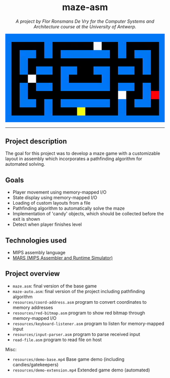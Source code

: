 <h1 align="center">maze-asm</h1>

<p style="text-align: center;"><em>A project by Flor Ronsmans De Vry for the Computer Systems and Architecture course at the University of Antwerp.</em></p>

<div align="center"><img src="demo/thumbnail.gif"></img></div>

___

## Project description
The goal for this project was to develop a maze game with a customizable layout in assembly which incorporates a pathfinding algorithm for automated solving.

## Goals
- Player movement using memory-mapped I/O
- State display using memory-mapped I/O
- Loading of custom layouts from a file
- Pathfinding algorithm to automatically solve the maze
- Implementation of 'candy' objects, which should be collected before the exit is shown 
- Detect when player finishes level

## Technologies used
- MIPS assembly language
- [MARS (MIPS Assembler and Runtime Simulator)](http://courses.missouristate.edu/kenvollmar/mars/)

## Project overview
- `maze.asm`: final version of the base game
- `maze-auto.asm`: final version of the project including pathfinding algorithm
- `resources/coord-address.asm` program to convert coordinates to memory addresses 
- `resources/red-bitmap.asm` program to show red bitmap through memory-mapped I/O 
- `resources/keyboard-listener.asm` program to listen for memory-mapped input
- `resources/input-parser.asm` program to parse received input
- `read-file.asm` program to read file on host

Misc:
- `resources/demo-base.mp4` Base game demo (including candies/gatekeepers)
- `resources/demo-extension.mp4` Extended game demo (automated)